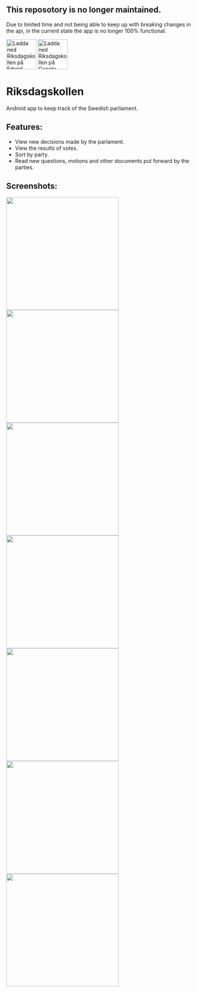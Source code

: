 
## This reposotory is no longer maintained. 

Due to limited time and not being able to keep up with breaking changes in the api, in the current state the app is no longer 100% functional. 


[<img src="https://fdroid.gitlab.io/artwork/badge/get-it-on-sv.png"
    alt="Ladda ned Riksdagskollen på Fdroid"
    height="80">](https://f-droid.org/packages/se.oandell.riksdagen)
[<img src="https://play.google.com/intl/en_us/badges/images/generic/sv_badge_web_generic.png"
  alt="Ladda ned Riksdagskollen på Google Play"
  height="80">](https://play.google.com/store/apps/details?id=se.oandell.riksdagen)


# Riksdagskollen
Android app to keep track of the Swedish parliament.

## Features:
 * View new decisions made by the parlament.
 * View the results of votes.
 * Sort by party.
 * Read new questions, motions and other documents put forward by the parties.

## Screenshots:
<img src="fastlane/metadata/android/sv-SE/images/phoneScreenshots/news.png" width="300"> <img src="fastlane/metadata/android/sv-SE/images/phoneScreenshots/debate.png" width="300">
<img src="fastlane/metadata/android/sv-SE/images/phoneScreenshots/vote.png" width="300"> <img src="fastlane/metadata/android/sv-SE/images/phoneScreenshots/party.png" width="300">
<img src="fastlane/metadata/android/sv-SE/images/phoneScreenshots/decisions.png" width="300">
<img src="fastlane/metadata/android/sv-SE/images/phoneScreenshots/representative.png" width="300">
<img src="fastlane/metadata/android/sv-SE/images/phoneScreenshots/representatives.png" width="300">
